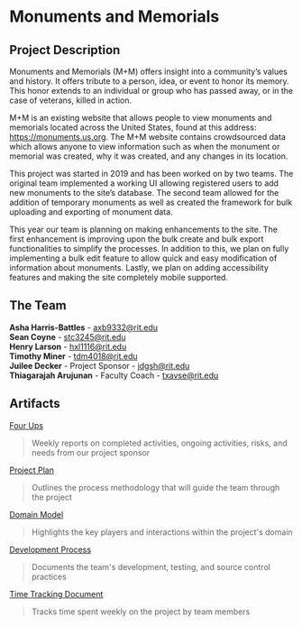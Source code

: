 # Monuments and Memorials 

## Project Description  
Monuments and Memorials (M+M) offers insight into a community’s values and history. It offers tribute to a person, idea, or event to honor its memory. This honor extends to an individual or group who has passed away, or in the case of veterans, killed in action. 
  
M+M is an existing website that allows people to view monuments and memorials located across the United States, found at this address: https://monuments.us.org. The M+M website contains crowdsourced data which allows anyone to view information such as when the monument or memorial was created, why it was created, and any changes in its location.  
  
This project was started in 2019 and has been worked on by two teams. The original team implemented a working UI allowing registered users to add new monuments to the site’s database. The second team allowed for the addition of temporary monuments as well as created the framework for bulk uploading and exporting of monument data. 
  
This year our team is planning on making enhancements to the site. The first enhancement is improving upon the bulk create and bulk export functionalities to simplify the processes. In addition to this, we plan on fully implementing a bulk edit feature to allow quick and easy modification of information about monuments. Lastly, we plan on adding accessibility features and making the site completely mobile supported.  
  



## The Team

**Asha Harris-Battles** - [axb9332@rit.edu](mailto:axb9332@rit.edu)  
**Sean Coyne** - [stc3245@rit.edu](mailto:stc3245@rit.edu)  
**Henry Larson** - [hxl1116@rit.edu](mailto:hxl1116@rit.edu)  
**Timothy Miner** - [tdm4018@rit.edu](mailto:tdm4018@rit.edu)  
**Juilee Decker** - Project Sponsor - [jdgsh@rit.edu](mailto:jdgsh@rit.edu)  
**Thiagarajah Arujunan** - Faculty Coach - [txavse@rit.edu](mailto:txavse@rit.edu)  

## Artifacts  

[Four Ups](https://drive.google.com/drive/u/0/folders/1Sj91SY_0iRdQe53psYC91cC4u3GUfLzX)  
> Weekly reports on completed activities, ongoing activities, risks, and needs from our project sponsor  

[Project Plan](https://drive.google.com/drive/u/0/folders/1KCwbW11gEEBcSAZMJtf-BRIRVP1_-9ma) 
> Outlines the process methodology that will guide the team through the project  

[Domain Model](https://drive.google.com/drive/u/0/folders/1tBrH-Ukqzxo8tmMryqi4Fv1o7W6PDz3y)  
> Highlights the key players and interactions within the project's domain  

[Development Process](https://drive.google.com/drive/u/0/folders/1sKv6CaAbJxltbuXHSsWuxF3inR2WpGBb)  
> Documents the team's development, testing, and source control practices  

[Time Tracking Document](https://drive.google.com/drive/u/0/folders/1nMTjdnSO7JyEyW3uU1BIxUilTcM-b5gB)  
> Tracks time spent weekly on the project by team members  



